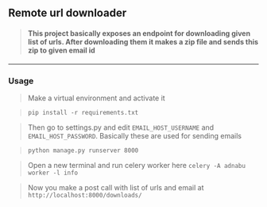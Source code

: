 ## Remote url downloader

> #### This project basically exposes an endpoint for downloading given list of urls. After downloading them it makes a zip file and sends this zip to given email id

----

### Usage
> Make a virtual environment and activate it

> `pip install -r requirements.txt`

> Then go to settings.py and edit `EMAIL_HOST_USERNAME` and `EMAIL_HOST_PASSWORD`. Basically these are used for sending emails

> `python manage.py runserver 8000`

> Open a new terminal and run celery worker here
`celery -A adnabu worker -l info`

> Now you make a post call with list of urls and email at `http://localhost:8000/downloads/`  


